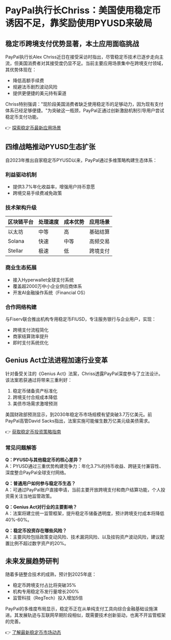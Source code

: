 # PayPal执行长Chriss：美国使用稳定币诱因不足，靠奖励使用PYUSD来破局

## 稳定币跨境支付优势显著，本土应用面临挑战

PayPal执行长Alex Chriss近日在接受采访时指出，尽管稳定币技术已逐步走向主流，但美国消费者对其接受度仍显不足。当前主要应用场景集中在跨境支付领域，其优势体现在：
- 降低高额手续费
- 规避法币剧烈波动风险
- 提供更便捷的美元持有渠道

Chriss特别强调："现阶段美国消费者缺乏使用稳定币的足够动力，因为现有支付体系已经足够便捷。"为突破这一瓶颈，PayPal正通过创新激励机制引导用户尝试稳定币支付功能。

👉 [探索稳定币最新应用场景](https://bit.ly/okx_welcome)

## 四维战略推动PYUSD生态扩张

自2023年推出自家稳定币PYUSD以来，PayPal通过多维策略构建生态体系：

### 利益驱动机制
- 提供3.7%年化收益率，增强用户持币意愿
- 跨境交易手续费减免政策

### 技术架构升级
| 区块链平台 | 处理速度 | 成本优势 | 应用场景 |
|------------|----------|----------|----------|
| 以太坊      | 中等      | 高       | 基础结算 |
| Solana      | 快速      | 中等     | 高频交易 |
| Stellar     | 极速      | 低       | 跨境支付 |

### 商业生态拓展
- 接入Hyperwallet全球支付系统
- 覆盖超2000万中小企业供应商体系
- 开发AI金融操作系统（Financial OS）

### 合作网络构建
与Fiserv联合推出机构专用稳定币FIUSD，专注服务银行与企业用户，实现：
- 跨境支付流程简化
- 商家结算效率提升
- 即时支付系统优化

## Genius Act立法进程加速行业变革

针对备受关注的《Genius Act》法案，Chriss透露PayPal深度参与了立法设计。该法案若获通过将带来三重利好：
1. 稳定币储备资产标准化
2. 跨境支付合规成本降低
3. 美债市场需求激增预测

美国财政部预测显示，到2030年稳定币市场规模有望突破3.7万亿美元。前PayPal高管David Sacks指出，法案实施可能催生数万亿美元级美债需求。

👉 [获取稳定币投资策略指南](https://bit.ly/okx_welcome)

### 常见问题解答

**Q：PYUSD与其他稳定币的核心差异？**  
A：PYUSD通过三重优势构建竞争力：年化3.7%的持币收益、跨链支付兼容性、深度整合PayPal全球支付网络。

**Q：普通用户如何参与稳定币生态？**  
A：可通过PayPal账户直接申请，当前主要开放跨境支付和商户结算功能，个人投资需关注当地监管政策。

**Q：Genius Act对行业的主要影响？**  
A：法案将建立统一监管框架，提升稳定币储备透明度，预计跨境支付成本将降低40%-60%。

**Q：稳定币投资存在哪些风险？**  
A：主要风险包括政策变动风险、技术漏洞风险、以及挂钩资产波动风险，建议配置比例不超过数字资产的20%。

## 未来发展趋势研判

随着多链整合技术的成熟，预计到2025年底：
- 稳定币跨境支付占比将突破35%
- 机构专用稳定币发行量增长200%
- 监管科技（RegTech）投入增加5倍

PayPal的多维度布局显示，稳定币正在从单纯支付工具向综合金融基础设施演进。其发展轨迹与互联网早期阶段相似，既需要技术创新驱动，也离不开监管框架的完善。

👉 [了解最新稳定币市场动态](https://bit.ly/okx_welcome)